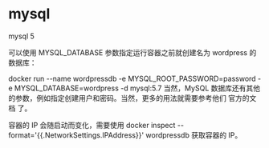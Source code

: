 # mysql
mysql 5


可以使用 MYSQL_DATABASE 参数指定运行容器之前就创建名为 wordpress 的数据库：

docker run --name wordpressdb -e MYSQL_ROOT_PASSWORD=password -e MYSQL_DATABASE=wordpress -d mysql:5.7
当然，MySQL 数据库还有其他的参数，例如指定创建用户和密码。当然，更多的用法就需要参考他们 官方的文档 了。

容器的 IP 会随启动而变化，需要使用 docker inspect --format='{{.NetworkSettings.IPAddress}}' wordpressdb 获取容器的 IP。

